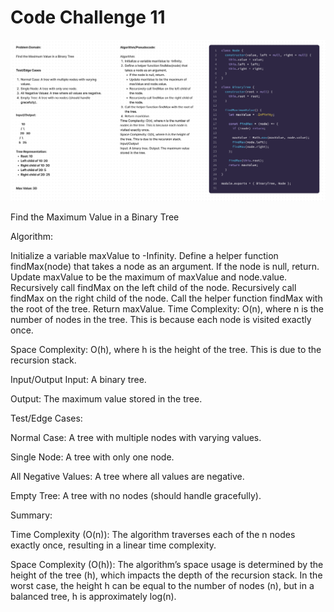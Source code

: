# Code Challenge 11

![Whiteboard](./uml.png)

Find the Maximum Value in a Binary Tree

Algorithm:

Initialize a variable maxValue to -Infinity.
Define a helper function findMax(node) that takes a node as an argument.
If the node is null, return.
Update maxValue to be the maximum of maxValue and node.value.
Recursively call findMax on the left child of the node.
Recursively call findMax on the right child of the node.
Call the helper function findMax with the root of the tree.
Return maxValue.
Time Complexity: O(n), where n is the number of nodes in the tree. This is because each node is visited exactly once.

Space Complexity: O(h), where h is the height of the tree. This is due to the recursion stack.

Input/Output
Input: A binary tree.

Output: The maximum value stored in the tree.

Test/Edge Cases:

Normal Case: A tree with multiple nodes with varying values.

Single Node: A tree with only one node.

All Negative Values: A tree where all values are negative.

Empty Tree: A tree with no nodes (should handle gracefully).

Summary:

Time Complexity (O(n)): The algorithm traverses each of the n nodes exactly once, resulting in a linear time complexity.

Space Complexity (O(h)): The algorithm’s space usage is determined by the height of the tree (h), which impacts the depth of the recursion stack. In the worst case, the height h can be equal to the number of nodes (n), but in a balanced tree, h is approximately log(n).
